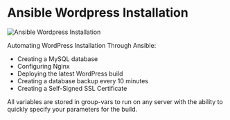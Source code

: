 # Ansible Wordpress Installation
![Ansible Wordpress Installation](https://daddyprogrammer.org/wp-content/uploads/2019/11/ansible-wordpress-logo.png)

Automating WordPress Installation Through Ansible:

- Creating a MySQL database
- Configuring Nginx
- Deploying the latest WordPress build
- Creating a database backup every 10 minutes
- Creating a Self-Signed SSL Certificate

All variables are stored in group-vars to run on any server with the ability to quickly specify your parameters for the build. 
